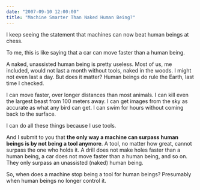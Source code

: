 ```yaml
---
date: "2007-09-10 12:00:00"
title: "Machine Smarter Than Naked Human Being?"
---
```




I keep seeing the statement that machines can now beat human beings at chess.

To me, this is like saying that a car can move faster than a human being.

A naked, unassisted human being is pretty useless. Most of us, me included, would not last a month without tools, naked in the woods. I might not even last a day. But does it matter? Human beings do rule the Earth, last time I checked.

I can move faster, over longer distances than most animals. I can kill even the largest beast from 100 meters away. I can get images from the sky as accurate as what any bird can get. I can swim for hours without coming back to the surface.

I can do all these things because I use tools.

And I submit to you that __the only way a machine can surpass human beings is by not being a tool anymore__. A tool, no matter how great, cannot surpass the one who holds it. A drill does not make holes faster than a human being, a car does not move faster than a human being, and so on. They only surpass an unassisted (naked) human being.

So, when does a machine stop being a tool for human beings? Presumably when human beings no longer control it.

